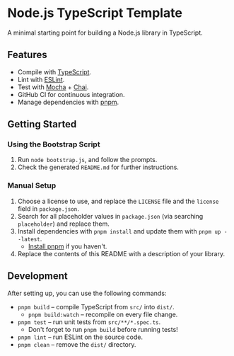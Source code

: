 # Node.js TypeScript Template

A minimal starting point for building a Node.js library in TypeScript.

## Features

- Compile with [TypeScript](https://www.typescriptlang.org/).
- Lint with [ESLint](https://eslint.org/).
- Test with [Mocha](https://mochajs.org/) + [Chai](https://www.chaijs.com/).
- GitHub CI for continuous integration.
- Manage dependencies with [pnpm](https://pnpm.io/).

## Getting Started

### Using the Bootstrap Script

1. Run `node bootstrap.js`, and follow the prompts.
2. Check the generated `README.md` for further instructions.

### Manual Setup

1. Choose a license to use, and replace the `LICENSE` file and the `license` field in `package.json`.
2. Search for all placeholder values in `package.json` (via searching `placeholder`) and replace them.
3. Install dependencies with `pnpm install` and update them with `pnpm up --latest`.
    - [Install pnpm](https://pnpm.io/installation) if you haven't.
4. Replace the contents of this README with a description of your library.

## Development

After setting up, you can use the following commands:

- `pnpm build` – compile TypeScript from `src/` into `dist/`.
  - `pnpm build:watch` – recompile on every file change.
- `pnpm test` – run unit tests from `src/**/*.spec.ts`.
  - Don't forget to run `pnpm build` before running tests!
- `pnpm lint` – run ESLint on the source code.
- `pnpm clean` – remove the `dist/` directory.
